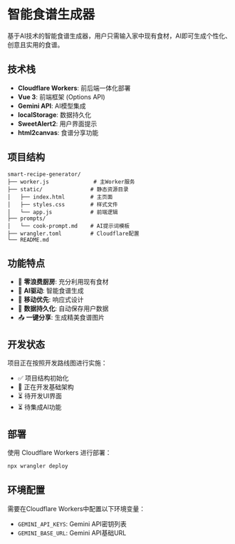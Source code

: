 # 智能食谱生成器

基于AI技术的智能食谱生成器，用户只需输入家中现有食材，AI即可生成个性化、创意且实用的食谱。

## 技术栈

- **Cloudflare Workers**: 前后端一体化部署
- **Vue 3**: 前端框架 (Options API)
- **Gemini API**: AI模型集成
- **localStorage**: 数据持久化
- **SweetAlert2**: 用户界面提示
- **html2canvas**: 食谱分享功能

## 项目结构

```
smart-recipe-generator/
├── worker.js              # 主Worker服务
├── static/               # 静态资源目录
│   ├── index.html        # 主页面
│   ├── styles.css        # 样式文件
│   └── app.js            # 前端逻辑
├── prompts/
│   └── cook-prompt.md    # AI提示词模板
├── wrangler.toml         # Cloudflare配置
└── README.md
```

## 功能特点

- 🍳 **零浪费厨房**: 充分利用现有食材
- 🤖 **AI驱动**: 智能食谱生成
- 📱 **移动优先**: 响应式设计
- 💾 **数据持久化**: 自动保存用户数据
- 📤 **一键分享**: 生成精美食谱图片

## 开发状态

项目正在按照开发路线图进行实施：
- ✅ 项目结构初始化
- 🔄 正在开发基础架构
- ⏳ 待开发UI界面
- ⏳ 待集成AI功能

## 部署

使用 Cloudflare Workers 进行部署：

```bash
npx wrangler deploy
```

## 环境配置

需要在Cloudflare Workers中配置以下环境变量：
- `GEMINI_API_KEYS`: Gemini API密钥列表
- `GEMINI_BASE_URL`: Gemini API基础URL
